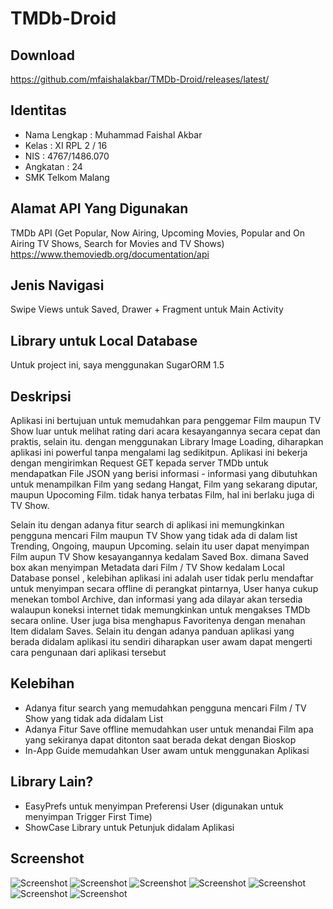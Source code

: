 # TMDb-Droid
## Download
 https://github.com/mfaishalakbar/TMDb-Droid/releases/latest/
## Identitas
* Nama Lengkap : Muhammad Faishal Akbar
* Kelas : XI RPL 2 / 16
* NIS : 4767/1486.070
* Angkatan : 24
* SMK Telkom Malang
## Alamat API Yang Digunakan
TMDb API  (Get Popular, Now Airing, Upcoming Movies, Popular and On Airing TV Shows, Search for Movies and TV Shows) 
https://www.themoviedb.org/documentation/api

## Jenis Navigasi
Swipe Views untuk Saved, Drawer + Fragment untuk Main Activity

## Library untuk Local Database
Untuk project ini, saya menggunakan SugarORM 1.5

## Deskripsi
Aplikasi ini bertujuan untuk memudahkan para penggemar Film maupun TV Show luar untuk melihat rating dari acara kesayangannya secara cepat dan praktis, selain itu. dengan menggunakan Library Image Loading, diharapkan aplikasi ini powerful tanpa mengalami lag sedikitpun. Aplikasi ini bekerja dengan mengirimkan Request GET kepada server TMDb untuk mendapatkan File JSON yang berisi informasi - informasi yang dibutuhkan untuk menampilkan Film yang sedang Hangat, Film yang sekarang diputar, maupun Upocoming Film. tidak hanya terbatas Film, hal ini berlaku juga di TV Show. 

Selain itu dengan adanya fitur search di aplikasi ini memungkinkan pengguna mencari Film maupun TV Show yang tidak ada di dalam list Trending, Ongoing, maupun Upcoming. selain itu user dapat menyimpan Film aupun TV Show kesayangannya kedalam Saved Box. dimana Saved box akan menyimpan Metadata dari Film / TV Show kedalam Local Database ponsel , kelebihan aplikasi ini adalah user tidak perlu mendaftar untuk menyimpan secara offline di perangkat pintarnya, User hanya cukup menekan tombol Archive, dan informasi yang ada dilayar akan tersedia walaupun koneksi internet tidak memungkinkan untuk mengakses TMDb secara online. User juga bisa menghapus Favoritenya dengan menahan Item didalam Saves. Selain itu dengan adanya panduan aplikasi yang berada didalam aplikasi itu sendiri diharapkan user awam dapat mengerti cara pengunaan dari aplikasi tersebut

## Kelebihan
* Adanya fitur search yang memudahkan pengguna mencari Film / TV Show yang tidak ada didalam List
* Adanya Fitur Save offline memudahkan user untuk menandai Film apa yang sekiranya dapat ditonton saat berada dekat dengan Bioskop
* In-App Guide memudahkan User awam untuk menggunakan Aplikasi

## Library Lain?
* EasyPrefs untuk menyimpan Preferensi User (digunakan untuk menyimpan Trigger First Time)
* ShowCase Library untuk Petunjuk didalam Aplikasi

## Screenshot

![Screenshot](https://github.com/mfaishalakbar/TMDb-Droid/blob/master/Screenshots/1.png "Screenshot")
![Screenshot](https://github.com/mfaishalakbar/TMDb-Droid/blob/master/Screenshots/2.png "Screenshot")
![Screenshot](https://github.com/mfaishalakbar/TMDb-Droid/blob/master/Screenshots/3.png "Screenshot")
![Screenshot](https://github.com/mfaishalakbar/TMDb-Droid/blob/master/Screenshots/4.png "Screenshot")
![Screenshot](https://github.com/mfaishalakbar/TMDb-Droid/blob/master/Screenshots/5.png "Screenshot")
![Screenshot](https://github.com/mfaishalakbar/TMDb-Droid/blob/master/Screenshots/6.png "Screenshot")
![Screenshot](https://github.com/mfaishalakbar/TMDb-Droid/blob/master/Screenshots/7.png "Screenshot")
